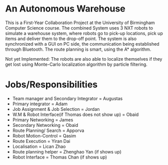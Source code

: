 # An Autonomous Warehouse

This is a First-Year Collaboration Project at the University of Birmingham Computer Science course. The combined System uses 3 NXT robots to simulate 
a warehouse system, where robots go to pick-up locations, pick up items and deliver them to the drop-off point. The system is also synchronized with a 
GUI on PC side, the communication being established through Bluetooth. The route planning is smart, using the A* algorithm.

Not yet Implemented:
The robots are also able to localize themselves if they get lost using Monte-Carlo localization algorithm by particle filtering.


# Jobs/Responsibilities

* Team manager and Secondary Integrator = Augustas
* Primary integrator = Adam
* Job Assignment & Job Selection = Jordan
* W.M & Robot Interface(if Thomas does not show up) = Obaid
* Primary Networking = James
* Secondary Networking = Obaid
* Route Planning/ Search = Apporva
* Robot Motion-Control = Qasim
* Route Execution = Yiran Dai
* Localisation = Lican Zhao
* Route planning helper = Zhenghao Yan (if shows up)
* Robot Interface = Thomas Chan (if shows up)